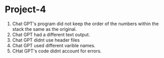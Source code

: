 # Project-4
1. Chat GPT's program did not keep the order of the numbers within the stack the same as the original.
2. Chat GPT had a different text output.
3. Chat GPT didnt use header files
4. Chat GPT used different varible names.
5. CHat GPT's code didnt account for errors.
